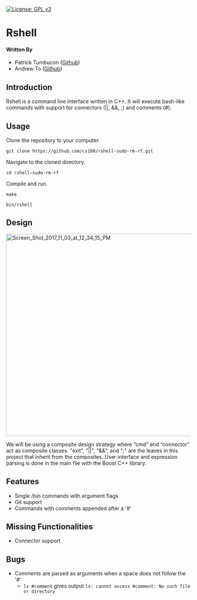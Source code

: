 [![License: GPL v3](https://img.shields.io/badge/License-GPL%20v3-blue.svg)](https://www.gnu.org/licenses/gpl-3.0)

# Rshell
#### Written By

* Patrick Tumbucon ([Github](https://www.github.com/ptumb001))
* Andrew To ([Github](https://www.github.com/andrew-t187))

## Introduction

Rshell is a command line interface written in C++. It will execute bash-like commands with support for connectors (||, &&, ;) and comments (#). 

## Usage

Clone the repository to your computer.

`git clone https://github.com/cs100/rshell-sudo-rm-rf.git`

Navigate to the cloned directory.

`cd rshell-sudo-rm-rf`

Compile and run.

`make`

`bin/rshell`

## Design

<a href="https://ibb.co/mptPoG"><img src="https://preview.ibb.co/n632aw/Screen_Shot_2017_11_03_at_12_34_15_PM.png" alt="Screen_Shot_2017_11_03_at_12_34_15_PM" border="0" width="550px" margin="0 auto"></a>

We will be using a composite design strategy where “cmd” and “connector” act as composite classes. "exit", "||", "&&", and ";" are the leaves in this project that inherit from the composites. User interface and expression parsing is done in the main file with the Boost C++ library.

## Features

* Single /bin commands with argument flags
* Git support 
* Commands with comments appended after a '#'

## Missing Functionalities

* Connector support

## Bugs

* Comments are parsed as arguments when a space does not follow the '#'
  * `ls #comment` gives output `ls: cannot access #comment: No such file or directory`
